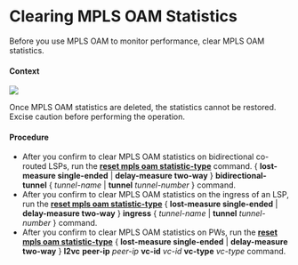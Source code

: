 Clearing MPLS OAM Statistics
============================

Before you use MPLS OAM to monitor performance, clear MPLS OAM statistics.

#### Context

![](../../../../public_sys-resources/notice_3.0-en-us.png) 

Once MPLS OAM statistics are deleted, the statistics cannot be restored. Excise caution before performing the operation.



#### Procedure

* After you confirm to clear MPLS OAM statistics on bidirectional co-routed LSPs, run the [**reset mpls oam statistic-type**](cmdqueryname=reset+mpls+oam+statistic-type) command. { **lost-measure single-ended** | **delay-measure two-way** } **bidirectional-tunnel** { *tunnel-name* | **tunnel** *tunnel-number* } command.
* After you confirm to clear MPLS OAM statistics on the ingress of an LSP, run the [**reset mpls oam statistic-type**](cmdqueryname=reset+mpls+oam+statistic-type) { **lost-measure single-ended** | **delay-measure two-way** } **ingress** { *tunnel-name* | **tunnel** *tunnel-number* } command.
* After you confirm to clear MPLS OAM statistics on PWs, run the [**reset mpls oam statistic-type**](cmdqueryname=reset+mpls+oam+statistic-type) { **lost-measure single-ended** | **delay-measure two-way** } **l2vc** **peer-ip** *peer-ip* **vc-id** *vc-id* **vc-type** *vc-type* command.